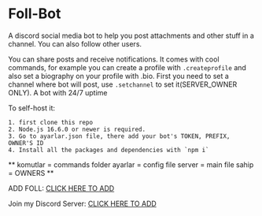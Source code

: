 # Foll-Bot
A discord social media bot to help you post attachments and other stuff in a channel. You can also follow other users.

You can share posts and receive notifications.
It comes with cool commands, for example you can create a profile with `.createprofile` and also set a biography on your profile with .bio. First you need to set a channel where bot will post, use `.setchannel` to set it(SERVER_OWNER ONLY). A bot with 24/7 uptime

To self-host it:
```
1. first clone this repo
2. Node.js 16.6.0 or newer is required.
3. Go to ayarlar.json file, there add your bot's TOKEN, PREFIX, OWNER'S ID
4. Install all the packages and dependencies with `npm i`
```
**
komutlar = commands folder
ayarlar = config file
server = main file
sahip = OWNERS 
**


ADD FOLL: [CLICK HERE TO ADD](https://discord.com/api/oauth2/authorize?client_id=849592731226341387&permissions=3490577617&scope=bot)

Join my Discord Server: [CLICK HERE TO ADD](https://discord.gg/787UdG33zM)
